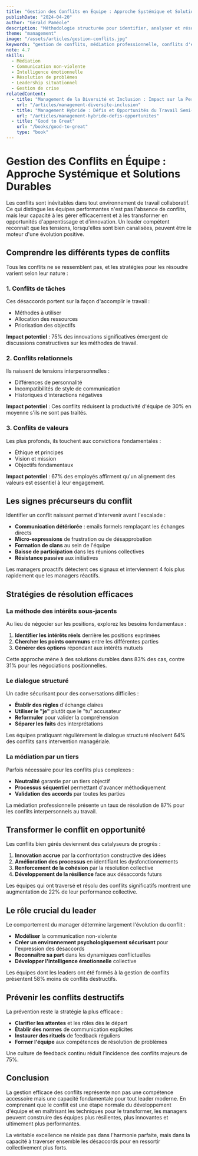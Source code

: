 ```yaml
---
title: "Gestion des Conflits en Équipe : Approche Systémique et Solutions Durables"
publishDate: "2024-04-20"
author: "Gérald Paméole"
description: "Méthodologie structurée pour identifier, analyser et résoudre les conflits au sein des équipes professionnelles, en cultivant un environnement plus résilient."
theme: "management"
image: "/assets/articles/gestion-conflits.jpg"
keywords: "gestion de conflits, médiation professionnelle, conflits d'équipe, communication non-violente, résolution de problèmes, leadership, dialogue structuré, psychologie organisationnelle"
note: 4.7
skills:
  - Médiation
  - Communication non-violente
  - Intelligence émotionnelle
  - Résolution de problèmes
  - Leadership situationnel
  - Gestion de crise
relatedContent:
  - title: "Management de la Diversité et Inclusion : Impact sur la Performance d'Entreprise"
    url: "/articles/management-diversite-inclusion"
  - title: "Management Hybride : Défis et Opportunités du Travail Semi-Distant"
    url: "/articles/management-hybride-defis-opportunites"
  - title: "Good to Great"
    url: "/books/good-to-great"
    type: "book"
---
```


# Gestion des Conflits en Équipe : Approche Systémique et Solutions Durables

Les conflits sont inévitables dans tout environnement de travail collaboratif. Ce qui distingue les équipes performantes n'est pas l'absence de conflits, mais leur capacité à les gérer efficacement et à les transformer en opportunités d'apprentissage et d'innovation. Un leader compétent reconnaît que les tensions, lorsqu'elles sont bien canalisées, peuvent être le moteur d'une évolution positive.

## Comprendre les différents types de conflits

Tous les conflits ne se ressemblent pas, et les stratégies pour les résoudre varient selon leur nature :

### 1. Conflits de tâches

Ces désaccords portent sur la façon d'accomplir le travail :

- Méthodes à utiliser
- Allocation des ressources
- Priorisation des objectifs

**Impact potentiel** : 75% des innovations significatives émergent de discussions constructives sur les méthodes de travail.

### 2. Conflits relationnels

Ils naissent de tensions interpersonnelles :

- Différences de personnalité
- Incompatibilités de style de communication
- Historiques d'interactions négatives

**Impact potentiel** : Ces conflits réduisent la productivité d'équipe de 30% en moyenne s'ils ne sont pas traités.

### 3. Conflits de valeurs

Les plus profonds, ils touchent aux convictions fondamentales :

- Éthique et principes
- Vision et mission
- Objectifs fondamentaux

**Impact potentiel** : 67% des employés affirment qu'un alignement des valeurs est essentiel à leur engagement.

## Les signes précurseurs du conflit

Identifier un conflit naissant permet d'intervenir avant l'escalade :

- **Communication détériorée** : emails formels remplaçant les échanges directs
- **Micro-expressions** de frustration ou de désapprobation
- **Formation de clans** au sein de l'équipe
- **Baisse de participation** dans les réunions collectives
- **Résistance passive** aux initiatives

Les managers proactifs détectent ces signaux et interviennent 4 fois plus rapidement que les managers réactifs.

## Stratégies de résolution efficaces

### La méthode des intérêts sous-jacents

Au lieu de négocier sur les positions, explorez les besoins fondamentaux :

1. **Identifier les intérêts réels** derrière les positions exprimées
2. **Chercher les points communs** entre les différentes parties
3. **Générer des options** répondant aux intérêts mutuels

Cette approche mène à des solutions durables dans 83% des cas, contre 31% pour les négociations positionnelles.

### Le dialogue structuré

Un cadre sécurisant pour des conversations difficiles :

- **Établir des règles** d'échange claires
- **Utiliser le "je"** plutôt que le "tu" accusateur
- **Reformuler** pour valider la compréhension
- **Séparer les faits** des interprétations

Les équipes pratiquant régulièrement le dialogue structuré résolvent 64% des conflits sans intervention managériale.

### La médiation par un tiers

Parfois nécessaire pour les conflits plus complexes :

- **Neutralité** garantie par un tiers objectif
- **Processus séquentiel** permettant d'avancer méthodiquement
- **Validation des accords** par toutes les parties

La médiation professionnelle présente un taux de résolution de 87% pour les conflits interpersonnels au travail.

## Transformer le conflit en opportunité

Les conflits bien gérés deviennent des catalyseurs de progrès :

1. **Innovation accrue** par la confrontation constructive des idées
2. **Amélioration des processus** en identifiant les dysfonctionnements
3. **Renforcement de la cohésion** par la résolution collective
4. **Développement de la résilience** face aux désaccords futurs

Les équipes qui ont traversé et résolu des conflits significatifs montrent une augmentation de 22% de leur performance collective.

## Le rôle crucial du leader

Le comportement du manager détermine largement l'évolution du conflit :

- **Modéliser** la communication non-violente
- **Créer un environnement psychologiquement sécurisant** pour l'expression des désaccords
- **Reconnaître sa part** dans les dynamiques conflictuelles
- **Développer l'intelligence émotionnelle** collective

Les équipes dont les leaders ont été formés à la gestion de conflits présentent 58% moins de conflits destructifs.

## Prévenir les conflits destructifs

La prévention reste la stratégie la plus efficace :

- **Clarifier les attentes** et les rôles dès le départ
- **Établir des normes** de communication explicites
- **Instaurer des rituels** de feedback réguliers
- **Former l'équipe** aux compétences de résolution de problèmes

Une culture de feedback continu réduit l'incidence des conflits majeurs de 75%.

## Conclusion

La gestion efficace des conflits représente non pas une compétence accessoire mais une capacité fondamentale pour tout leader moderne. En comprenant que le conflit est une étape normale du développement d'équipe et en maîtrisant les techniques pour le transformer, les managers peuvent construire des équipes plus résilientes, plus innovantes et ultimement plus performantes.

La véritable excellence ne réside pas dans l'harmonie parfaite, mais dans la capacité à traverser ensemble les désaccords pour en ressortir collectivement plus forts.
